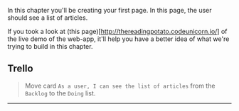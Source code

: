 In this chapter you'll be creating your first page. In this page, the user should see a list of articles.

If you took a look at (this page)[http://thereadingpotato.codeunicorn.io/] of the live demo of the web-app, it'll help you have a better idea of what we're trying to build in this chapter.


## Trello
> Move card `As a user, I can see the list of articles` from the `Backlog` to the `Doing` list.
___